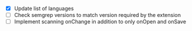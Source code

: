 - [x] Update list of languages
- [ ] Check semgrep versions to match version required by the extension
- [ ] Implement scanning onChange in addition to only onOpen and onSave
